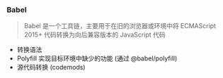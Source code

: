 


### Babel 

> Babel 是一个工具链，主要用于在旧的浏览器或环境中将 ECMAScript 2015+ 代码转换为向后兼容版本的 JavaScript 代码

- 转换语法
- Polyfill 实现目标环境中缺少的功能 (通过 @babel/polyfill)
- 源代码转换 (codemods)


